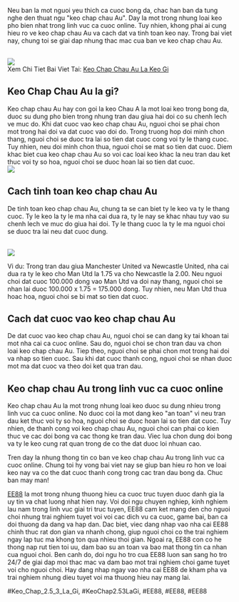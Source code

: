 <p>Neu ban la mot nguoi yeu thich ca cuoc bong da, chac han ban da tung nghe den thuat ngu "keo chap chau Au". Day la mot trong nhung loai keo pho bien nhat trong linh vuc ca cuoc online. Tuy nhien, khong phai ai cung hieu ro ve keo chap chau Au va cach dat va tinh toan keo nay. Trong bai viet nay, chung toi se giai dap nhung thac mac cua ban ve keo chap chau Au.</p><br><img src="https://ee88vn.wiki/wp-content/uploads/2025/04/Keo-chap-chau-Au-la-keo-gi.png"></br>
Xem Chi Tiet Bai Viet Tai: <a href="https://ee88vn.wiki/keo-chap-chau-au-la-keo-gi/">Keo Chap Chau Au La Keo Gi</a><h2>Keo Chap Chau Au la gi?</h2><p>Keo chap chau Au hay con goi la keo Chau A la mot loai keo trong bong da, duoc su dung pho bien trong nhung tran dau giua hai doi co su chenh lech ve muc do. Khi dat cuoc vao keo chap chau Au, nguoi choi se phai chon mot trong hai doi va dat cuoc vao doi do. Trong truong hop doi minh chon thang, nguoi choi se duoc tra lai so tien dat cuoc cong voi ty le thang cuoc. Tuy nhien, neu doi minh chon thua, nguoi choi se mat so tien dat cuoc. Diem khac biet cua keo chap chau Au so voi cac loai keo khac la neu tran dau ket thuc voi ty so hoa, nguoi choi se duoc hoan lai so tien dat cuoc.<br><img src="https://ee88vn.wiki/wp-content/uploads/2025/04/Uu-diem-cua-keo-chap-chau-Au.png"></br><h2>Cach tinh toan keo chap chau Au</h2><p>De tinh toan keo chap chau Au, chung ta se can biet ty le keo va ty le thang cuoc. Ty le keo la ty le ma nha cai dua ra, ty le nay se khac nhau tuy vao su chenh lech ve muc do giua hai doi. Ty le thang cuoc la ty le ma nguoi choi se duoc tra lai neu dat cuoc dung.</p><br><img src="https://ee88vn.wiki/wp-content/uploads/2025/04/Keo-Chap-Chau-Au-La-Keo-Gi-Cach-Choi-Va-Bi-Quyet-Thang-Cuoc.png"></br><p>Vi du: Trong tran dau giua Manchester United va Newcastle United, nha cai dua ra ty le keo cho Man Utd la 1.75 va cho Newcastle la 2.00. Neu nguoi choi dat cuoc 100.000 dong vao Man Utd va doi nay thang, nguoi choi se nhan lai duoc 100.000 x 1.75 = 175.000 dong. Tuy nhien, neu Man Utd thua hoac hoa, nguoi choi se bi mat so tien dat cuoc.<h2>Cach dat cuoc vao keo chap chau Au</h2><p>De dat cuoc vao keo chap chau Au, nguoi choi se can dang ky tai khoan tai mot nha cai ca cuoc online. Sau do, nguoi choi se chon tran dau va chon loai keo chap chau Au. Tiep theo, nguoi choi se phai chon mot trong hai doi va nhap so tien cuoc. Sau khi dat cuoc thanh cong, nguoi choi se nhan duoc mot ma dat cuoc va theo doi ket qua tran dau.</p><h2>Keo chap chau Au trong linh vuc ca cuoc online</h2><p>Keo chap chau Au la mot trong nhung loai keo duoc su dung nhieu trong linh vuc ca cuoc online. No duoc coi la mot dang keo "an toan" vi neu tran dau ket thuc voi ty so hoa, nguoi choi se duoc hoan lai so tien dat cuoc. Tuy nhien, de thanh cong voi keo chap chau Au, nguoi choi can phai co kien thuc ve cac doi bong va cac thong ke tran dau. Viec lua chon dung doi bong va ty le keo cung rat quan trong de co the dat duoc loi nhuan cao.<p>Tren day la nhung thong tin co ban ve keo chap chau Au trong linh vuc ca cuoc online. Chung toi hy vong bai viet nay se giup ban hieu ro hon ve loai keo nay va co the dat cuoc thanh cong trong cac tran dau bong da. Chuc ban may man!</p><p><a href="https://ee88vn.wiki/">EE88</a> la mot trong nhung thuong hieu ca cuoc truc tuyen duoc danh gia la uy tin va chat luong nhat hien nay. Voi doi ngu chuyen nghiep, kinh nghiem lau nam trong linh vuc giai tri truc tuyen, EE88 cam ket mang den cho nguoi choi nhung trai nghiem tuyet voi voi cac dich vu ca cuoc, game bai, ban ca doi thuong da dang va hap dan. Dac biet, viec dang nhap vao nha cai EE88 chinh thuc rat don gian va nhanh chong, giup nguoi choi co the trai nghiem ngay lap tuc ma khong ton qua nhieu thoi gian. Ngoai ra, EE88 con co he thong nap rut tien toi uu, dam bao su an toan va bao mat thong tin ca nhan cua nguoi choi. Ben canh do, doi ngu ho tro cua EE88 luon san sang ho tro 24/7 de giai dap moi thac mac va dam bao mot trai nghiem choi game tuyet voi cho nguoi choi. Hay dang nhap ngay vao nha cai EE88 de kham pha va trai nghiem nhung dieu tuyet voi ma thuong hieu nay mang lai.</p>
#Keo_Chap_2.5_3_La_Gi, #KeoChap2.53LaGi, #EE88, #EE88, #EE88
